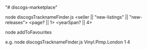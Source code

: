 "# discogs-marketplace" 

node discogsTracknameFinder.js <seller || "new-listings" || "new-releases"> <page? || 1> <yearSpan? || 4>

node addToFavourites <seller>

e.g. node discogsTracknameFinder.js Vinyl.Pimp.London 1 4